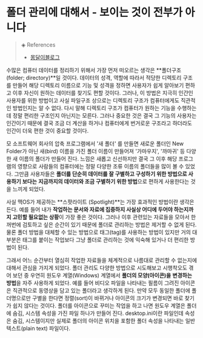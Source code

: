 # 폴더 관리에 대해서 - 보이는 것이 전부가 아니다

> ◈ References
>
>  - [몽달이블로그](https://blog.meson.kr/467)



수많은 컴퓨터 데이터를 정리하기 위해서 가장 먼저 떠오르는 생각은 **폴더구조(folder; directory)**일 것이다.
데이터의 성격, 역할에 따라서 적당한 디렉토리 구조를 만들어 해당 디렉토리 이름으로 기능 및 성격을 정하면
사용자가 쉽게 알아보기 편하고 이후 자신이 원하는 데이터를 찾기도 편할 것이다. 
그러나, 이 방법은 지극히 인간인 사용자를 위한 방법이고 사실 파일구조 상으로는 디렉토리 구조가 
컴퓨터에게도 직관적인 방법인지는 알 수 없다. 
다시 말해 디렉토리 구조가 컴퓨터가 원하는 기능을 수행하는데 정말 편리한 구조인지 아닌지는 모른다.
그러나 중요한 것은 결국 그 기능의 사용자는 인간이기 때문에 결국 조금 더 계산을 하거나 컴퓨터에게
번거로운 구조라고 하더라도 인간이 더욱 편한 것이 중요할 것이다. 

모 소프트웨어 회사의 압축 프로그램에서 '새 폴더' 를 만들면 새로운 폴더인 New Folder가 아닌 
새(bird) 이름을 가진 폴더 이름이 만들어져 '가마우지', '까마귀' 등 다양한 새 이름의 폴더가 만들어 진다.
느낌은 새롭고 신선하지만 결국 그 이후 해당 프로그램의 영향으로 사람들의 컴퓨터에는 정말 다양한
조류 이름의 폴더들을 많이 볼 수 있었다. 
그만큼 사용자들은 **폴더를 단순히 데이터를 잘 구별하고 구성하기 위한 방법으로 사용하기 보다는**
**지금까지의 데이터와 조금 구별하기 위한 방법**으로 편하게 사용한다는 것을 느끼게 되었다.

사실 맥OS가 제공하는 **스팟라이트 (Spotlight)**는 가장 효과적인 방법이란 생각은 든다.
예를 들어 내가 **작업하는 문서와 자료에 집중하지 사실상 어디에 두어야 하는지까지 고민할 필요없는 상황**이 가장 좋은 것이다.
그러나 이후 관련있는 자료들을 모아서 한꺼번에 검토하고 싶은 순간이 있기 때문에 폴더로 관리하는 방법은 제거할 수 없게 된다.
물론 폴더 방법을 대체할 수 있는 방법으로 태그(tag)를 사용하는 방법이 있지만 거의 대부분은 태그를 붙이는 작업보다
그냥 폴더로 관리하는 것에 익숙해 있거나 더 편리한 방법이 된다.

그래서 어느 순간부터 열심히 작업한 자료들을 체계적으로 나름대로 관리할 수 없는지에 대해서 관심을 가지게 되었다.
폴더 관리도 다양한 방법으로 시도해보고 시행착오도 겪어 보던 중 우연히 원도우 계열(Windows) 계열에서 **폴더의 모양(아이콘)을**
**변경하는 방법**을 자주 사용하게 되었다.
예를 들어 비디오 파일을 나타내는 필름이 그려진 아이콘은 직관적으로 동영상을 담고 있는 폴더라고 생각하게 된다.
만약 모두 동일한 폴더에 폴더명으로만 구별을 한다면 정렬(sort)이 바뀌거나 아이콘의 크기가 변경되면 바로 찾기가 쉽지 않다는 것이다.
폴더를 아이콘으로 꾸미는 작업을 하고 나면 원도우 계열은 폴더에 숨김, 시스템 속성을 가진 파일 하나가 만들어 진다.
desktop.ini이란 파일인데 속성은 숨김, 시스템이지만 실제로 폴더의 아이콘 위치을 포함한 폴더 속성을 나타내는 일반 텍스트(plain text) 파일이다.  




